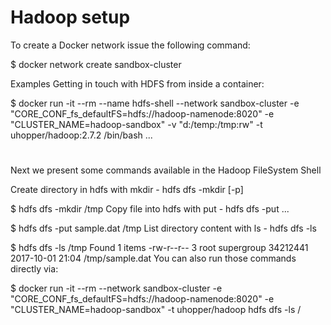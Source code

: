 # Hadoop setup

To create a Docker network issue the following command:

$ docker network create sandbox-cluster

Examples
Getting in touch with HDFS from inside a container:

$ docker run -it --rm --name hdfs-shell --network sandbox-cluster -e "CORE_CONF_fs_defaultFS=hdfs://hadoop-namenode:8020" -e "CLUSTER_NAME=hadoop-sandbox" -v "d:/temp:/tmp:rw" -t uhopper/hadoop:2.7.2 /bin/bash
...
# 
Next we present some commands available in the Hadoop FileSystem Shell

Create directory in hdfs with mkdir - hdfs dfs -mkdir [-p] <paths>

$ hdfs dfs -mkdir /tmp
Copy file into hdfs with put - hdfs dfs -put <localsrc> ... <dst>

$ hdfs dfs -put sample.dat /tmp
List directory content with ls - hdfs dfs -ls <args>

$ hdfs dfs -ls /tmp
Found 1 items
-rw-r--r--   3 root supergroup  34212441 2017-10-01 21:04 /tmp/sample.dat
You can also run those commands directly via:

$ docker run -it --rm --network sandbox-cluster -e "CORE_CONF_fs_defaultFS=hdfs://hadoop-namenode:8020" -e "CLUSTER_NAME=hadoop-sandbox" -t uhopper/hadoop hdfs dfs -ls /